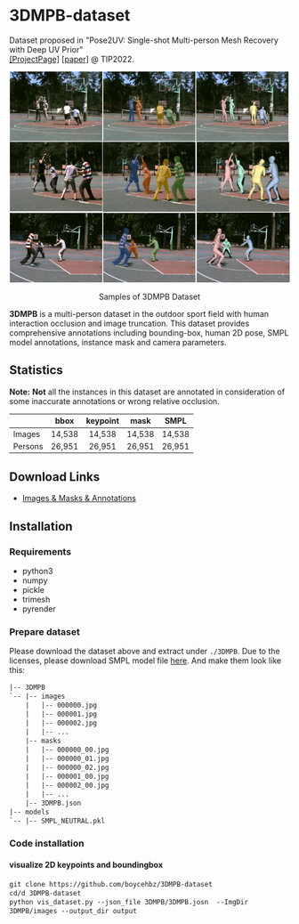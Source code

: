 # 3DMPB-dataset

Dataset proposed in "Pose2UV: Single-shot Multi-person Mesh Recovery with Deep UV Prior"  
[[ProjectPage]](https://www.yangangwang.com/papers/HBZ-Pose2UV-2022-06.html) [[paper]](https://www.yangangwang.com/papers/HBZ-pose2uv-2022-06.pdf) @ TIP2022. 

<div align="center">
<img src="docs/image.png" width="800px"/>
<p> Samples of 3DMPB Dataset</p>
</div>

**3DMPB** is a multi-person dataset in the outdoor sport field with human interaction occlusion and image truncation. This dataset provides comprehensive annotations including bounding-box, human 2D pose, SMPL model annotations, instance mask and camera parameters.


## Statistics
**Note:** **Not** all the instances in this dataset are annotated in consideration of some inaccurate annotations or wrong relative occlusion. 

|          | bbox    | keypoint   | mask  | SMPL |
| -------- | :-----: | :--------: | :----: | :-----:|
| Images   | 14,538  | 14,538     | 14,538 | 14,538 |
| Persons  | 26,951  | 26,951     | 26,951 | 26,951 |

## Download Links

- [Images & Masks & Annotations]()

## Installation
### Requirements 
* python3
* numpy
* pickle
* trimesh
* pyrender
### Prepare dataset 
Please download the dataset above and extract under `./3DMPB`. Due to the licenses, please download SMPL model file [here](https://smpl.is.tue.mpg.de/). And make them look like this:
```
|-- 3DMPB
`-- |-- images
    |   |-- 000000.jpg
    |   |-- 000001.jpg
    |   |-- 000002.jpg
    |   |-- ...
    |-- masks
    |   |-- 000000_00.jpg
    |   |-- 000000_01.jpg
    |   |-- 000000_02.jpg
    |   |-- 000001_00.jpg
    |   |-- 000002_00.jpg
    |   |-- ...
    |-- 3DMPB.json
|-- models
`-- |-- SMPL_NEUTRAL.pkl    
```
### Code installation
#### visualize 2D keypoints and boundingbox
```
git clone https://github.com/boycehbz/3DMPB-dataset
cd/d 3DMPB-dataset
python vis_dataset.py --json_file 3DMPB/3DMPB.josn  --ImgDir 3DMPB/images --output_dir output
```

